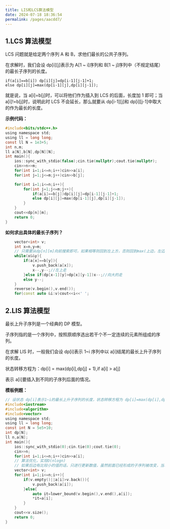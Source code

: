 ```yaml
---
title: LIS和LCS算法模型
date: 2024-07-18 18:36:54
permalink: /pages/aacdd7/
---
```


## 1.LCS 算法模型

LCS 问题就是给定两个序列 A 和 B，求他们最长的公共子序列。

在求解时，我们会设 dp[i][j]表示为 A[1 ~ i]序列和 B[1 ~ j]序列中（不规定结尾）的最长子序列的长度。

```
if(a[i]==b[i]) dp[i][j]=dp[i-1][j-1]+1;
else dp[i][j]=max(dp[i-1][j],dp[i][j-1]);
```

就是说，当 a[i]=b[j]时，可以将他们作为插入到 LCS 的后面，长度加 1 即可；当 a[i]!=b[j]时，说明此时 LCS 不会延长，那么就要从 dp[i-1][j]和 dp[i][j-1]中取大的作为最长的长度。

**示例代码：**

```c
#include<bits/stdc++.h>
using namespace std;
using ll = long long;
const ll N = 1e3+5;
int n,m;
ll a[N],b[N],dp[N][N];
int main(){
	ios::sync_with_stdio(false);cin.tie(nullptr);cout.tie(nullptr);
	cin>>n>>m;
	for(int i=1;i<=n;i++)cin>>a[i];
	for(int j=1;j<=m;j++)cin>>b[j];

	for(int i=1;i<=n;i++){
		for(int j=1;j<=m;j++){
			if(a[i]==b[j])dp[i][j]=dp[i-1][j-1]+1;
			else dp[i][j]=max(dp[i-1][j],dp[i][j-1]);
		}
	}
	cout<<dp[n][m];
	return 0;
}
```

**如何求出具体的最长子序列？**

```cpp
	vector<int> v;
	int x=n,y=m;
	// 只需要从dp[n][m]向前搜索即可，如果相等则回到左上方，否则回到max(上边，左边)
	while(x&&y){
		if(a[x]==b[y]){
			v.push_back(a[x]);
			x--,y--;//左上走
		}else if(dp[x-1][y]>dp[x][y-1])x--;//向大的走
		else y--;
	}
	reverse(v.begin(),v.end());
	for(const auto &i:v)cout<<i<<' ';
```

## 2.LIS 算法模型

最长上升子序列是一个经典的 DP 模型。

子序列指的是一个序列中，按照原顺序选出若干个不一定连续的元素所组成的序列。

在求解 LIS 时，一般我们会设 dp[i]表示 1~i 序列中以 a[i]结尾的最长上升子序列的长度。

状态转移方程为：dp[i] = max(dp[i],dp[j] + 1),if a[i] > a[j]

表示 a[i]要插入到不同的子序列后面的情况。

**模板例题：**

```c
// 设状态 dp[i]表示1~i的最长上升子序列的长度，状态转移方程为 dp[i]=max(dp[i],dp[j]+1) if a[i]>a[j]
#include<iostream>
#include<algorithm>
#include<vector>
using namespace std;
using ll = long long;
const int N = 5e5+10;
int dp[N];
ll n,a[N];
int main(){
	ios::sync_with_stdio(0);cin.tie(0);cout.tie(0);
	cin>>n;
	for(int i=1;i<=n;i++)cin>>a[i];
	// 算法优化，实现O(nlogn)
	// 如果后边有比较小的值的话，只进行更新数值，虽然前面已经形成的子序列被改变，当时它的长度是没变的，也就是说不断更新数值，最后在容器后边加上符合要求的值
	vector<int> v;
	for(int i=1;i<=n;i++){
		if(v.empty()||a[i]>v.back()){
			v.push_back(a[i]);
		}else{
			auto it=lower_bound(v.begin(),v.end(),a[i]);
			*it=a[i];
		}
	}
	cout<<v.size();
	return 0;
}
```
